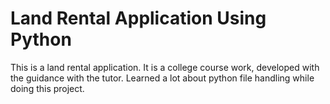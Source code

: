 <h1>Land Rental Application Using Python</h1>
<p> This is a land rental application. It is a college course work, developed with the guidance with the tutor. Learned a lot about python file handling while doing this project.</p>
